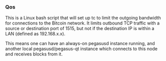### Qos ###

This is a Linux bash script that will set up tc to limit the outgoing bandwidth for connections to the Bitcoin network. It limits outbound TCP traffic with a source or destination port of 1515, but not if the destination IP is within a LAN (defined as 192.168.x.x).

This means one can have an always-on pegasusd instance running, and another local pegasusd/pegasus-qt instance which connects to this node and receives blocks from it.
